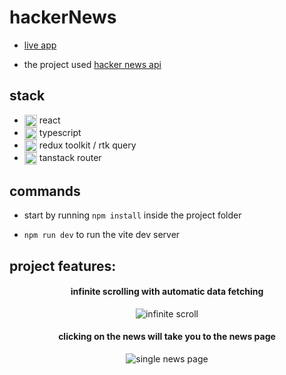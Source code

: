 # hackerNews

- <a href="https://egrrqq.github.io/" target="_blank">live app</a> 

- <div>
    <span> the project used </span>
    <a href="https://github.com/HackerNews/API" target="_blank">
      hacker news api
    </a>
 </div>

## stack

- <div>
    <picture>
      <img src="https://i.ibb.co/y58tKD0/React-icon-svg.png" alt="react logo" align="center"  width="20" height="20"/>
    </picture>
    <span>react</span>
  </div> 

- <div>
    <picture>
      <img src="https://i.ibb.co/0Gmb8s0/Typescript-logo-2020-svg.png" alt="ts logo" align="center"  width="20" height="20"/>
    </picture>
    <span>typescript</span>
  </div> 

- <div>
    <picture>
      <img src="https://i.ibb.co/J7TYjvf/redux-logo.png" alt="redux toolkit logo" align="center"  width="20" height="20"/>
    </picture>
    <span>redux toolkit / rtk query</span>
  </div> 

- <div>
    <picture>
      <img src="https://i.ibb.co/vs6nWQG/router-logo.jpg" alt="tanstack router logo" align="center"  width="20" height="20"/>
    </picture>
    <span>tanstack router</span>
  </div>  

  
## commands

- start by running `npm install` inside the project folder

- `npm run dev` to run the vite dev server

## project features:

#### <p align="center">infinite scrolling with automatic data fetching</p>
<div align="center">
  <picture>
    <img src="https://i.ibb.co/X7f8nzY/scroll.gif" alt="infinite scroll" align="center"/>
  </picture>
</div>

#### <p align="center">сlicking on the news will take you to the news page</p>
<div align="center" margin-bottom="200px">
  <picture>
    <img src="https://i.ibb.co/nzhhm3S/single-Page.gif" alt="single news page" align="center"/>
  </picture>
</div>